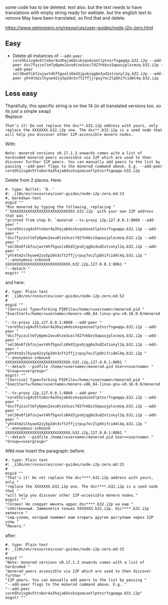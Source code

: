 some code has to be deleted. text also. but the text needs to have translations with empty string ready for weblate. but the english text to remove May have been translated, so find that and delete.

https://www.getmonero.org/resources/user-guides/node-i2p-zero.html


## Easy

- Delete all instances of ` --add-peer core5hzivg4v5ttxbor4a3haja6dssksqsmiootlptnsrfsgwqqa.b32.i2p --add-peer dsc7fyzzultm7y6pmx2avu6tze3usc7d27nkbzs5qwuujplxcmzq.b32.i2p --add-peer sel36x6fibfzujwvt4hf5gxolz6kd3jpvbjqg6o3ud2xtionyl2q.b32.i2p --add-peer yht4tm2slhyue42zy5p2dn3sft2ffjjrpuy7oc2lpbhifcidml4q.b32.i2p `

## Less easy

Thankfully, this specific string is on line 14 (in all translated versions too. so its just a simple swap)    
Replace: 
```
That's it! Do not replace the dsc**.b32.i2p address with yours, only replace the XXXXXXX.b32.i2p one. The dsc**.b32.i2p is a seed node that will help you discover other I2P-accessible monero nodes.
```
With:
```
Note: monerod versions v0.17.1.3 onwards comes with a list of hardcoded monerod peers accessible via I2P which are used to then discover further I2P peers. You can manually add peers to the list by passing --add-peer flags to the monerod command above. E.g. --add-peer core5hzivg4v5ttxbor4a3haja6dssksqsmiootlptnsrfsgwqqa.b32.i2p
```
Delete from 2 places. Here:
```
#. type: Bullet: '8. '
#: _i18n/en/resources/user-guides/node-i2p-zero.md:13
#, markdown-text
msgid ""
"Run monerod by typing the following, replacing "
"`XXXXXXXXXXXXXXXXXXXXXXXXXXXXX.b32.i2p` with your own I2P address that was "
"printed from step 6: `monerod --tx-proxy i2p,127.0.0.1:8060 --add-peer "
"core5hzivg4v5ttxbor4a3haja6dssksqsmiootlptnsrfsgwqqa.b32.i2p --add-peer "
"dsc7fyzzultm7y6pmx2avu6tze3usc7d27nkbzs5qwuujplxcmzq.b32.i2p --add-peer "
"sel36x6fibfzujwvt4hf5gxolz6kd3jpvbjqg6o3ud2xtionyl2q.b32.i2p --add-peer "
"yht4tm2slhyue42zy5p2dn3sft2ffjjrpuy7oc2lpbhifcidml4q.b32.i2p "
"--anonymous-inbound XXXXXXXXXXXXXXXXXXXXXXXXXXXXX.b32.i2p,127.0.0.1:8061 "
"--detach`"
msgstr ""
```
and here:
```
#. type: Plain text
#: _i18n/en/resources/user-guides/node-i2p-zero.md:52
#
msgid ""
"[Service] Type=forking PIDFile=/home/<username>/monerod.pid "
"ExecStart=/home/<username>/monero-x86_64-linux-gnu-v0.16.0.0/monerod "
"--tx-proxy i2p,127.0.0.1:8060 --add-peer "
"core5hzivg4v5ttxbor4a3haja6dssksqsmiootlptnsrfsgwqqa.b32.i2p --add-peer "
"dsc7fyzzultm7y6pmx2avu6tze3usc7d27nkbzs5qwuujplxcmzq.b32.i2p --add-peer "
"sel36x6fibfzujwvt4hf5gxolz6kd3jpvbjqg6o3ud2xtionyl2q.b32.i2p --add-peer "
"yht4tm2slhyue42zy5p2dn3sft2ffjjrpuy7oc2lpbhifcidml4q.b32.i2p "
"--anonymous-inbound XXXXXXXXXXXXXXXXXXXXXXXXXXXXX.b32.i2p,127.0.0.1:8061 "
"--detach --pidfile /home/<username>/monerod.pid User=<username> "
"Group=<usergroup>"
msgstr ""
"[Service] Type=forking PIDFile=/home/<username>/monerod.pid "
"ExecStart=/home/<username>/monero-x86_64-linux-gnu-v0.16.0.0/monerod "
"--tx-proxy i2p,127.0.0.1:8060 --add-peer "
"core5hzivg4v5ttxbor4a3haja6dssksqsmiootlptnsrfsgwqqa.b32.i2p --add-peer "
"dsc7fyzzultm7y6pmx2avu6tze3usc7d27nkbzs5qwuujplxcmzq.b32.i2p --add-peer "
"sel36x6fibfzujwvt4hf5gxolz6kd3jpvbjqg6o3ud2xtionyl2q.b32.i2p --add-peer "
"yht4tm2slhyue42zy5p2dn3sft2ffjjrpuy7oc2lpbhifcidml4q.b32.i2p "
"--anonymous-inbound XXXXXXXXXXXXXXXXXXXXXXXXXXXXX.b32.i2p,127.0.0.1:8061 "
"--detach --pidfile /home/<username>/monerod.pid User=<username> "
"Group=<usergroup>"
```

ANd now insert the paragraph:
before:
```
#. type: Plain text
#: _i18n/en/resources/user-guides/node-i2p-zero.md:15
#
msgid ""
"That's it! Do not replace the dsc****.b32.i2p address with yours, only "
"replace the XXXXXXX.b32.i2p one. The dsc****.b32.i2p is a seed node that "
"will help you discover other I2P-accessible monero nodes."
msgstr ""
"Готово! Не следует менять адрес dsc****.b32.i2p на ваш "
"собственный. Заменяется только XXXXXXX.b32.i2p. dsc****.b32.i2p является "
"сид-узлом, который поможет вам открыть другие доступные через I2P узлы "
"Monero."
```
after:
```
#. type: Plain text
#: _i18n/en/resources/user-guides/node-i2p-zero.md:15
#
msgid ""
"Note: monerod versions v0.17.1.3 onwards comes with a list of hardcoded "
"monerod peers accessible via I2P which are used to then discover further "
"I2P peers. You can manually add peers to the list by passing "
"--add-peer flags to the monerod command above. E.g. "
"--add-peer core5hzivg4v5ttxbor4a3haja6dssksqsmiootlptnsrfsgwqqa.b32.i2p"
msgstr ""

```

